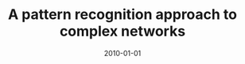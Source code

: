 ---
title: "A pattern recognition approach to complex networks"
collection: publications
permalink: /publication/2010-costa2010pattern
authors: "L. da F. Costa, P. R. V. Boas, F. N. Silva, F. A. Rodrigues"
date: 2010-01-01
venue: '<i>Journal of Statistical Mechanics: Theory and Experiment<\i>, v. 2010, n. 11, p. P11015'
bibtex: "costa2010pattern.bib"
paperurl: 'http://iopscience.iop.org/article/10.1088/1742-5468/2010/11/P11015/pdf'
doi: 10.1088/1742-5468/2010/11/P11015
---